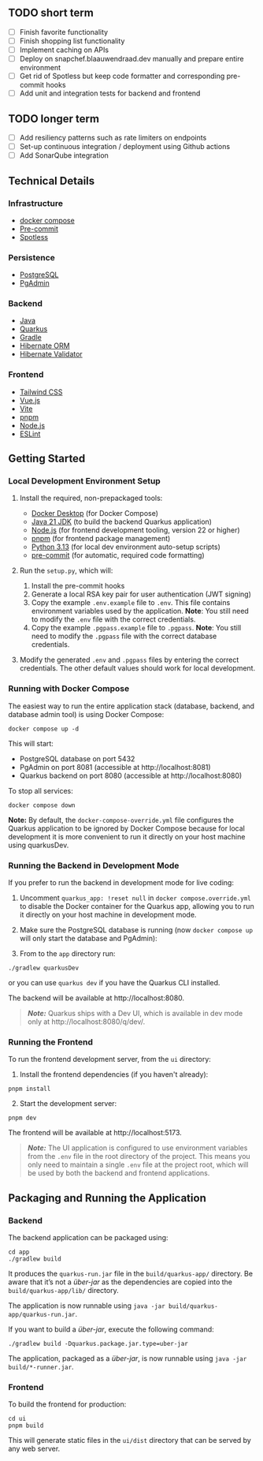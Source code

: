 ## TODO short term


- [ ] Finish favorite functionality
- [ ] Finish shopping list functionality
- [ ] Implement caching on APIs
- [ ] Deploy on snapchef.blaauwendraad.dev manually and prepare entire environment
- [ ] Get rid of Spotless but keep code formatter and corresponding pre-commit hooks
- [ ] Add unit and integration tests for backend and frontend

## TODO longer term

- [ ] Add resiliency patterns such as rate limiters on endpoints
- [ ] Set-up continuous integration / deployment using Github actions
- [ ] Add SonarQube integration

## Technical Details

### Infrastructure

* [docker compose](https://docs.docker.com/compose/)
* [Pre-commit](https://pre-commit.com/)
* [Spotless](https://spotless.dev/)

### Persistence

* [PostgreSQL](https://www.postgresql.org/)
* [PgAdmin](https://www.pgadmin.org/)

### Backend

* [Java](https://www.oracle.com/java/)
* [Quarkus](https://quarkus.io/)
* [Gradle](https://gradle.org/)
* [Hibernate ORM](https://hibernate.org/orm/)
* [Hibernate Validator](https://hibernate.org/validator/)

### Frontend

* [Tailwind CSS](https://tailwindcss.com/)
* [Vue.js](https://vuejs.org/)
* [Vite](https://vitejs.dev/)
* [pnpm](https://pnpm.io/)
* [Node.js](https://nodejs.org/en/)
* [ESLint](https://eslint.org/)

## Getting Started

### Local Development Environment Setup

1. Install the required, non-prepackaged tools:

    - [Docker Desktop](https://docs.docker.com/get-docker/) (for Docker Compose)
    - [Java 21 JDK](https://www.oracle.com/java/technologies/javase/jdk21-archive-downloads.html) (to build the backend
      Quarkus application)
    - [Node.js](https://nodejs.org/en/download/) (for frontend development tooling, version 22 or higher)
    - [pnpm](https://pnpm.io/installation) (for frontend package management)
    - [Python 3.13](https://www.python.org/downloads/) (for local dev environment auto-setup scripts)
    - [pre-commit](https://pre-commit.com/#install) (for automatic, required code formatting)
2. Run the `setup.py`, which will:
    1. Install the pre-commit hooks
    2. Generate a local RSA key pair for user authentication (JWT signing)
    3. Copy the example `.env.example` file to `.env`. This file contains environment variables used by the application.
       **Note**: You still need to modify the `.env` file with the correct credentials.
    4. Copy the example `.pgpass.example` file to `.pgpass`. **Note**: You still need to modify the `.pgpass` file with
       the
       correct database credentials.
3. Modify the generated `.env` and `.pgpass` files by entering the correct credentials. The other default values should
   work for local development.

### Running with Docker Compose

The easiest way to run the entire application stack (database, backend, and database admin tool) is using Docker
Compose:

```shell script
docker compose up -d
```

This will start:

- PostgreSQL database on port 5432
- PgAdmin on port 8081 (accessible at http://localhost:8081)
- Quarkus backend on port 8080 (accessible at http://localhost:8080)

To stop all services:

```shell script
docker compose down
```

**Note:** By default, the `docker-compose-override.yml` file configures the Quarkus application to be ignored by Docker
Compose because for local development it is more convenient to run it directly on your host machine using quarkusDev.

### Running the Backend in Development Mode

If you prefer to run the backend in development mode for live coding:

1. Uncomment `quarkus_app: !reset null` in `docker compose.override.yml` to disable the Docker container for the Quarkus
   app, allowing you to run it directly on your host machine in development mode.

2. Make sure the PostgreSQL database is running (now `docker compose up` will only start the database and PgAdmin):

3. From to the `app` directory run:

```shell script
./gradlew quarkusDev
```

or you can use `quarkus dev` if you have the Quarkus CLI installed.

The backend will be available at http://localhost:8080.

> **_Note:_**  Quarkus ships with a Dev UI, which is available in dev mode only at http://localhost:8080/q/dev/.

### Running the Frontend

To run the frontend development server, from the `ui` directory:

1. Install the frontend dependencies (if you haven't already):

```shell script
pnpm install
```

2. Start the development server:

```shell script
pnpm dev
```

The frontend will be available at http://localhost:5173.

> **_Note:_** The UI application is configured to use environment variables from the `.env` file in the root directory
> of the project. This means you only need to maintain a single `.env` file at the project root, which will be used by
> both the backend and frontend applications.

## Packaging and Running the Application

### Backend

The backend application can be packaged using:

```shell script
cd app
./gradlew build
```

It produces the `quarkus-run.jar` file in the `build/quarkus-app/` directory.
Be aware that it’s not a _über-jar_ as the dependencies are copied into the `build/quarkus-app/lib/` directory.

The application is now runnable using `java -jar build/quarkus-app/quarkus-run.jar`.

If you want to build a _über-jar_, execute the following command:

```shell script
./gradlew build -Dquarkus.package.jar.type=uber-jar
```

The application, packaged as a _über-jar_, is now runnable using `java -jar build/*-runner.jar`.

### Frontend

To build the frontend for production:

```shell script
cd ui
pnpm build
```

This will generate static files in the `ui/dist` directory that can be served by any web server.